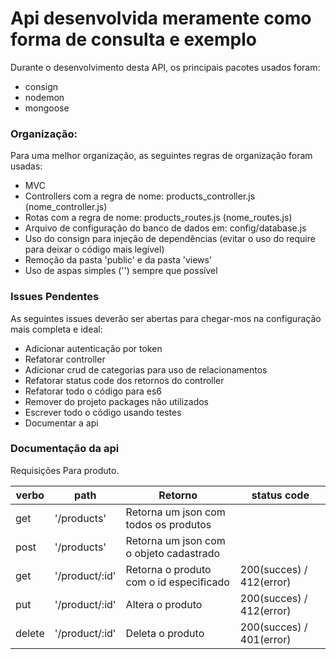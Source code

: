 # Api desenvolvida meramente como forma de consulta e exemplo

Durante o desenvolvimento desta API, os principais pacotes usados foram:
* consign
* nodemon
* mongoose

### Organização:

Para uma melhor organização, as seguintes regras de organização foram usadas:

* MVC
* Controllers com a regra de nome: products_controller.js (nome_controller.js)
* Rotas com a regra de nome: products_routes.js (nome_routes.js)
* Arquivo de configuração do banco de dados em: config/database.js
* Uso do consign para injeção de dependências (evitar o uso do require para deixar o código mais legível)
* Remoção da pasta 'public' e da pasta 'views'
* Uso de aspas simples ('') sempre que possível

### Issues Pendentes
As seguintes issues deverão ser abertas para chegar-mos na configuração mais completa e ideal:

* Adicionar autenticação por token
* Refatorar controller
* Adicionar crud de categorias para uso de relacionamentos
* Refatorar status code dos retornos do controller
* Refatorar todo o código para es6
* Remover do projeto packages não utilizados
* Escrever todo o código usando testes
* Documentar a api

### Documentação da api

Requisições Para produto.

verbo  | path						| Retorno																| status code
-------|----------------|---------------------------------------|-------------
get    | '/products'		|Retorna um json com todos os produtos	| 
post   | '/products'		|Retorna um json com o objeto cadastrado|	
get    | '/product/:id'	|Retorna o produto com o id especificado|	200(succes) /	412(error)
put    | '/product/:id'	|Altera o produto												|	200(succes) / 412(error)
delete | '/product/:id'	|Deleta o produto												|	200(succes) / 401(error)